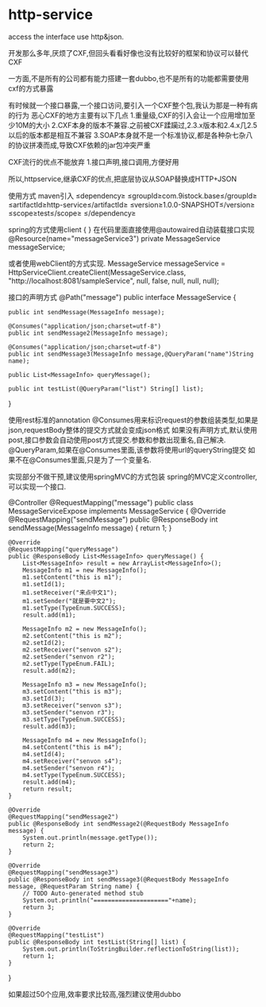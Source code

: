 # http-service
access the interface use http&amp;json.

开发那么多年,厌烦了CXF,但回头看看好像也没有比较好的框架和协议可以替代CXF

一方面,不是所有的公司都有能力搭建一套dubbo,也不是所有的功能都需要使用cxf的方式暴露

有时候就一个接口暴露,一个接口访问,要引入一个CXF整个包,我认为那是一种有病的行为
恶心CXF的地方主要有以下几点
1.重量级,CXF的引入会让一个应用增加至少10M的大小
2.CXF本身的版本不兼容.之前被CXF蹂躏过,2.3.x版本和2.4.x几2.5以后的版本都是相互不兼容
3.SOAP本身就不是一个标准协议,都是各种杂七杂八的协议拼凑而成,导致CXF依赖的jar包冲突严重

CXF流行的优点不能放弃
1.接口声明,接口调用,方便好用

所以,httpservice,继承CXF的优点,把底层协议从SOAP替换成HTTP+JSON

使用方式
maven引入
&le;dependency&ge;
		&le;groupId&ge;com.9istock.base&le;/groupId&ge;
		&le;artifactId&ge;http-service&le;/artifactId&ge;
		&le;version&ge;1.0.0-SNAPSHOT&le;/version&ge;
		&le;scope&ge;test&le;/scope&ge;
&le;/dependency&ge;

spring的方式使用client
{
<bean name="messageService3" class="com.istock.base.httpService.client.HttpProxyFactoryCglib">
    <property name="targetClass" value="com.ncf.sampleService.MessageService"></property>
    <property name="endPoint" value="http://localhost:8081/sampleService"></property>
    <property name="signKey" value="xxxxxxxxxxx"></property>
    <property name="systemCode" value="002"></property>
    <property name="needSign" value="true"></property>
</bean>
}
在代码里面直接使用@autowaired自动装载接口实现
@Resource(name="messageService3")
private MessageService messageService;

或者使用webClient的方式实现.
MessageService messageService = HttpServiceClient.createClient(MessageService.class, "http://localhost:8081/sampleService", null, false, null, null, null);

接口的声明方式
@Path("message")
public interface MessageService {

	public int sendMessage(MessageInfo message);
	
	@Consumes("application/json;charset=utf-8")
	public int sendMessage2(MessageInfo message);
	
	@Consumes("application/json;charset=utf-8")
	public int sendMessage3(MessageInfo message,@QueryParam("name")String name);
	
	public List<MessageInfo> queryMessage();
	
	public int testList(@QueryParam("list") String[] list);
}

使用rest标准的annotation
@Consumes用来标识request的参数组装类型,如果是json,requestBody整体的提交方式就会变成json格式
如果没有声明方式,默认使用post,接口参数会自动使用post方式提交.参数和参数出现重名,自己解决.
@QueryParam,如果在@Consumes里面,该参数将使用url的queryString提交
如果不在@Consumes里面,只是为了一个变量名.

实现部分不做干预,建议使用springMVC的方式包装
spring的MVC定义controller,可以实现一个接口.

@Controller
@RequestMapping("message")
public class MessageServiceExpose implements MessageService {
	@Override
	@RequestMapping("sendMessage")
	public @ResponseBody int sendMessage(MessageInfo message) {
		return 1;
	}

	@Override
	@RequestMapping("queryMessage")
	public @ResponseBody List<MessageInfo> queryMessage() {
		List<MessageInfo> result = new ArrayList<MessageInfo>();
		MessageInfo m1 = new MessageInfo();
		m1.setContent("this is m1");
		m1.setId(1);
		m1.setReceiver("来点中文1");
		m1.setSender("就是要中文2");
		m1.setType(TypeEnum.SUCCESS);
		result.add(m1);
		
		MessageInfo m2 = new MessageInfo();
		m2.setContent("this is m2");
		m2.setId(2);
		m2.setReceiver("senvon s2");
		m2.setSender("senvon r2");
		m2.setType(TypeEnum.FAIL);
		result.add(m2);
		
		MessageInfo m3 = new MessageInfo();
		m3.setContent("this is m3");
		m3.setId(3);
		m3.setReceiver("senvon s3");
		m3.setSender("senvon r3");
		m3.setType(TypeEnum.SUCCESS);
		result.add(m3);
		
		MessageInfo m4 = new MessageInfo();
		m4.setContent("this is m4");
		m4.setId(4);
		m4.setReceiver("senvon s4");
		m4.setSender("senvon r4");
		m4.setType(TypeEnum.SUCCESS);
		result.add(m4);
		return result;
	}

	@Override
	@RequestMapping("sendMessage2")
	public @ResponseBody int sendMessage2(@RequestBody MessageInfo message) {
		System.out.println(message.getType());
		return 2;
	}

	@Override
	@RequestMapping("sendMessage3")
	public @ResponseBody int sendMessage3(@RequestBody MessageInfo message, @RequestParam String name) {
		// TODO Auto-generated method stub
		System.out.println("====================="+name);
		return 3;
	}

	@Override
	@RequestMapping("testList")
	public @ResponseBody int testList(String[] list) {
		System.out.println(ToStringBuilder.reflectionToString(list));
		return 1;
	}
}

如果超过50个应用,效率要求比较高,强烈建议使用dubbo
